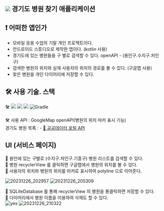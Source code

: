 ## <img src="https://img.shields.io/badge/Android-색상?style=for-the-badge&logo=Android&logoColor=white"> 경기도 병원 찾기 애플리케이션


## ❗ 어떠한 앱인가   
- 모바일 응용 수업의 기말 개인 프로젝트이다.
- 안드로이드 스튜디오로 제작한 앱이다. (kotlin 사용) 
- 경기도에 있는 병원들을 구 별로 검색할 수 있다. openAPI - (용인구.수지구.처인구) 
- 검색한 병원의 위치와 실제 사용자의 위치의 경로를 볼 수 있다. (구글맵 사용) 
- 찾은 병원을 개인 다이어리에 저장할 수 있다. 


## 🛠 사용 기술. 스택   
🛠   <img src="https://img.shields.io/badge/Android-색상?style=for-the-badge&logo=Android Studio&logoColor=white">
<img src="https://img.shields.io/badge/SQLite-0099E5?style=for-the-badge&logo=SQLite&logoColor=white">
<img src="https://img.shields.io/badge/Kotlin-A100FF?style=for-the-badge&logo=Kotlin&logoColor=white">
![Gradle](https://img.shields.io/badge/Gradle-02303A.svg?style=for-the-badge&logo=Gradle&logoColor=white) <br>
<br>
🛠  사용 API : GoogleMap openAPI(병원의 위치 마커 표시 기능) 
<br>
 경기도 병원 목록 : - [💜  공공데이터 포털 API ](https://www.data.go.kr/data/15097347/openapi.do
)   




## UI (서비스 페이지)
🍎 용인에 있는 구별로 (수지구.처인구.기흥구) 병원 리스트를 검색할 수 있다. <br>
🍎 병원 recyclerView 를 클릭하면 구글맵에서 병원의 위치를 볼 수 있다. <br>
🍎 사용자의 위치와 병원의 위치를 마커로 표시하여 polyline 으로 이어준다.<br>

![20231226_202957](https://github.com/kimjiheej/Find_Hospital/assets/66732343/1e51355b-6a53-4e24-900a-ffd0284908bf) ![20231226_205309](https://github.com/kimjiheej/Find_Hospital/assets/66732343/05bf1873-740c-4704-af1e-b0cc4f378123)


🍎 SQLiteDatabase 를 통해 recyclerView 의 병원을 롱클릭하면 저장할 수 있다.  <br>
🍎 다이어리에서 병원 이름을 이용하여 삭제도 할 수 있다. <br>
![yes](https://github.com/kimjiheej/Find_Hospital/assets/66732343/2d27dd19-99dc-4e2e-a70f-fd0da1e9d6c1) ![20231226_210322](https://github.com/kimjiheej/Find_Hospital/assets/66732343/4c1951ac-4b9c-4d33-bcf2-44f6d4504d6f)
